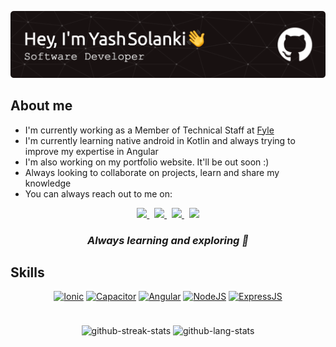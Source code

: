 ![Header](./github-header-image.png)

## About me
- I'm currently working as a Member of Technical Staff at [Fyle](https://www.fylehq.com/)
- I'm currently learning native android in Kotlin and always trying to improve my expertise in Angular
- I'm also working on my portfolio website. It'll be out soon :)
- Always looking to collaborate on projects, learn and share my knowledge
- You can always reach out to me on:

<p align="center">
<a href="https://mail.google.com/mail/u/0/?fs=1&tf=cm&source=mailto&to=yashsolanki1709@gmail.com">
   <img src="https://img.shields.io/badge/Gmail-D14836?style=for-the-badge&logo=gmail&logoColor=white">
</a>
&nbsp;
<a href="https://www.linkedin.com/in/yashsolanki/">
   <img src="https://img.shields.io/badge/LinkedIn-0077B5?style=for-the-badge&logo=linkedin&logoColor=white">
</a>
&nbsp;
<a href="https://twitter.com/yksolanki9">
   <img src="https://img.shields.io/badge/Twitter-1DA1F2?style=for-the-badge&logo=twitter&logoColor=white">
</a>
&nbsp;
<a href="https://dev.to/yksolanki9">
   <img src="https://img.shields.io/badge/dev.to-0A0A0A?style=for-the-badge&logo=devdotto&logoColor=white">
</a>
</p>

<h3 align="center"><em> Always learning and exploring 🙌 </em></h3>

## Skills
<p align="center">
<a href="#"><img alt="Ionic" src="https://img.shields.io/badge/Ionic-3880FF?style=for-the-badge&logo=ionic&logoColor=white"></a>
<a href="#"><img alt="Capacitor" src="https://img.shields.io/badge/Capacitor-119EFF?style=for-the-badge&logo=Capacitor&logoColor=white"></a>
<a href="#"><img alt="Angular" src="https://img.shields.io/badge/Angular-DD0031?style=for-the-badge&logo=angular&logoColor=white"></a>
<a href="#"><img alt="NodeJS" src="https://img.shields.io/badge/Node.js-43853D?style=for-the-badge&logo=node.js&logoColor=white"></a>
<a href="#"><img alt="ExpressJS" src="https://img.shields.io/badge/Express.js-404D59?style=for-the-badge"></a>
</p>
    
<p align="center">
    <img src="http://github-readme-streak-stats.herokuapp.com?user=yksolanki9&theme=dark" alt="github-streak-stats"/>
    <img style="padding-top: 24px" src="https://github-readme-stats.vercel.app/api/top-langs/?username=anuraghazra&exclude_repo=Wall-E-2.1&langs_count=8&layout=compact&theme=dark" alt="github-lang-stats" />
</p>


